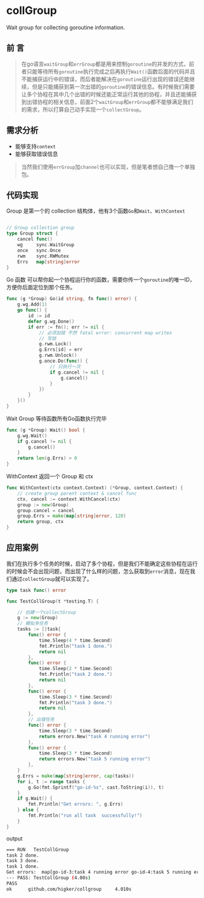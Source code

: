 # collGroup
Wait group for collecting goroutine information.

## 前 言

>在go语言`waitGroup`和`errGroup`都是用来控制`goroutine`的并发的方式，前者只能等待所有`goroutine`执行完成之后再执行`Wait()`函数后面的代码并且不能捕获运行中的错误，而后者能解决在`goroutine`运行出现的错误还能继续，但是只能捕获到第一次出错的`goroutine`的错误信息。有时候我们需要让多个协程在其中几个出错的时候还能正常运行其他的协程，并且还能捕获到出错协程的相关信息，前面2个`waitGroup`和`errGroup`都不能够满足我们的需求，所以打算自己动手实现一个`collectGroup`。


## 需求分析

- 能够支持`context`
- 能够获取错误信息

> 当然我们使用`errGroup`加`channel`也可以实现，但是笔者想自己撸一个单独包。

## 代码实现

Group 是第一个的 collection 结构体，他有3个函数`Go`和`Wait`、`WithContext`

```go

// Group collection group
type Group struct {
	cancel func()
	wg     sync.WaitGroup
	once   sync.Once
	rwm    sync.RWMutex
	Errs   map[string]error
}

```

Go 函数 可以帮你起一个协程运行你的函数，需要你传一个`goroutine`的唯一ID，方便你后面定位到那个任务。

```go
func (g *Group) Go(id string, fn func() error) {
	g.wg.Add(1)
	go func() {
		id := id
		defer g.wg.Done()
		if err := fn(); err != nil {
			// 必须加锁 不然 fatal error: concurrent map writes
			// 写锁
			g.rwm.Lock()
			g.Errs[id] = err
			g.rwm.Unlock()
			g.once.Do(func() {
				// 只执行一次
				if g.cancel != nil {
					g.cancel()
				}
			})
		}
	}()
}

```
Wait Group 等待函数所有Go函数执行完毕

```go
func (g *Group) Wait() bool {
	g.wg.Wait()
	if g.cancel != nil {
		g.cancel()
	}
	return len(g.Errs) > 0
}
```

 WithContext 返回一个 Group 和 ctx

```go
func WithContext(ctx context.Context) (*Group, context.Context) {
    // create group parent context & cancel func
    ctx, cancel := context.WithCancel(ctx)
    group := new(Group)
    group.cancel = cancel
    group.Errs = make(map[string]error, 128)
    return group, ctx
}
```

## 应用案例
我们在执行多个任务的时候，启动了多个协程，但是我们不能确定这些协程在运行的时候会不会出现问题，而出现了什么样的问题，怎么获取到`error`消息，现在我们通过`collectGroup`就可以实现了。

```go
type task func() error

func TestCollGroup(t *testing.T) {

	// 创建一个collectGroup
	g := new(Group)
	// 模拟多任务
	tasks := []task{
		func() error {
			time.Sleep(4 * time.Second)
			fmt.Println("task 1 done.")
			return nil
		},
		func() error {
			time.Sleep(2 * time.Second)
			fmt.Println("task 2 done.")
			return nil
		},
		func() error {
			time.Sleep(3 * time.Second)
			fmt.Println("task 3 done.")
			return nil
		},
		// 出错任务
		func() error {
			time.Sleep(3 * time.Second)
			return errors.New("task 4 running error")
		},
		func() error {
			time.Sleep(3 * time.Second)
			return errors.New("task 5 running error")
		},
	}
	g.Errs = make(map[string]error, cap(tasks))
	for i, t := range tasks {
		g.Go(fmt.Sprintf("go-id-%s", cast.ToString(i)), t)
	}
	if g.Wait() {
		fmt.Println("Get errors: ", g.Errs)
	} else {
		fmt.Println("run all task  successfully!")
	}
}
```

output

```bash
=== RUN   TestCollGroup
task 2 done.
task 3 done.
task 1 done.
Get errors:  map[go-id-3:task 4 running error go-id-4:task 5 running error]
--- PASS: TestCollGroup (4.00s)
PASS
ok      github.com/higker/collgroup     4.010s
```

